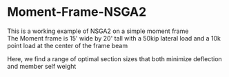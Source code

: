 # Moment-Frame-NSGA2
This is a working example of NSGA2 on a simple moment frame <br />The Moment frame is 15' wide by 20' tall with a 50kip lateral load and a 10k point load at the center of the frame beam

   Here, we find a range of optimal section sizes that both minimize deflection and member self weight

